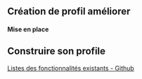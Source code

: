 
## Création de profil améliorer 

#### Mise en place 





## Construire son profile

[Listes des fonctionnalités existants - Github](https://github.com/rzashakeri/beautify-github-profile?ref=producthunt)

